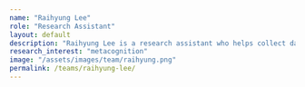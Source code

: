 ```yaml
---
name: "Raihyung Lee"
role: "Research Assistant"
layout: default
description: "Raihyung Lee is a research assistant who helps collect data for behavioral experiments."
research_interest: "metacognition"
image: "/assets/images/team/raihyung.png"
permalink: /teams/raihyung-lee/
---
```

